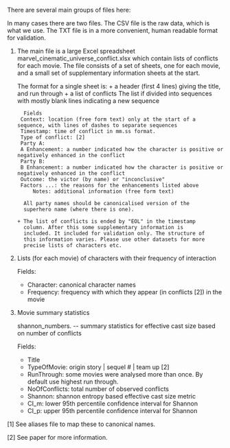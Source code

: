 There are several main groups of files here:

In many cases there are two files. The CSV file is the raw data, which
is what we use. The TXT file is in a more convenient, human readable
format for validation. 

1. The main file is a large Excel spreadsheet
        marvel_cinematic_universe_conflict.xlsx
   which contain lists of conflicts for each movie. The file consists
   of a set of sheets, one for each movie, and a small set of
   supplementary information sheets at the start.

   The format for a single sheet is:
       + a header (first 4 lines) giving the title, and run through
       + a list of conflicts
         The list if divided into sequences with mostly blank lines indicating a new sequence

       	 Fields
		Context: location (free form text) only at the start of a sequence, with lines of dashes to separate sequences
		Timestamp: time of conflict in mm.ss format.
		Type of conflict: [2]
		Party A:
		A Enhancement: a number indicated how the character is positive or negatively enhanced in the conflict
		Party B:
		B Enhancement: a number indicated how the character is positive or negatively enhanced in the conflict
		Outcome: the victor (by name) or "inconclusive"
		Factors ...: the reasons for the enhancements listed above
       		Notes: additional information (free form text)

         All party names should be canonicalised version of the
         superhero name (where there is one). 		

       + The list of conflicts is ended by "EOL" in the timestamp
         column. After this some supplementary information is
         included. It included for validation only. The structure of
         this information varies. Please use other datasets for more
         precise lists of characters etc.
       
2. Lists (for each movie) of characters with their frequency of interaction
      
   Fields:
   + Character: canonical character names
   + Frequency: frequency with which they appear (in conflicts [2]) in the movie

3. Movie summary statistics 

   shannon_numbers.<suffix> -- summary statistics for effective cast
                               size based on number of conflicts

   Fields:
   + Title
   + TypeOfMovie: origin story | sequel # | team up [2]
   + RunThrough: some movies were analysed more than once. By default use highest run through.
   + NoOfConflicts: total number of observed conflicts
   + Shannon: shannon entropy based effective cast size metric
   + CI_m: lower 95th percentile confidence interval for Shannon
   + CI_p: upper 95th percentile confidence interval for Shannon


[1] See aliases file to map these to canonical names.

[2] See paper for more information.

